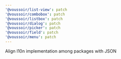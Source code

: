 ```yaml
---
'@voussoir/list-view': patch
'@voussoir/combobox': patch
'@voussoir/listbox': patch
'@voussoir/dialog': patch
'@voussoir/picker': patch
'@voussoir/field': patch
'@voussoir/menu': patch
---
```


Align l10n implementation among packages with JSON
